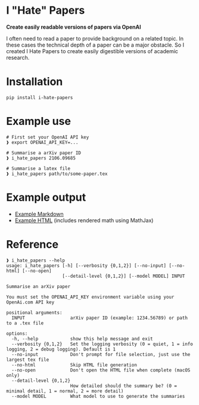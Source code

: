 # I "Hate" Papers

**Create easily readable versions of papers via OpenAI**

I often need to read a paper to provide background on a related topic. 
In these cases the technical depth of a paper can be a major obstacle.
So I created I Hate Papers to create easily digestible versions of 
academic research.

# Installation

    pip install i-hate-papers

# Example use
    
    # First set your OpenAI API key
    ❱ export OPENAI_API_KEY=...
    
    # Summarise a arXiv paper ID
    ❱ i_hate_papers 2106.09685
    
    # Summarise a latex file
    ❱ i_hate_papers path/to/some-paper.tex

# Example output

* [Example Markdown](https://github.com/adamcharnock/i-hate-papers/blob/main/examples/summary-2106.09685-d1-gpt-3.5-turbo.md)
* [Example HTML](https://adamcharnock.github.io/i-hate-papers/examples/summary-2106.09685-d1-gpt-3.5-turbo.html) (includes rendered math using MathJax)

# Reference

    ❱ i_hate_papers --help
    usage: i_hate_papers [-h] [--verbosity {0,1,2}] [--no-input] [--no-html] [--no-open] 
                         [--detail-level {0,1,2}] [--model MODEL] INPUT
    
    Summarise an arXiv paper
    
    You must set the OPENAI_API_KEY environment variable using your OpenAi.com API key
    
    positional arguments:
      INPUT                 arXiv paper ID (example: 1234.56789) or path to a .tex file
    
    options:
      -h, --help            show this help message and exit
      --verbosity {0,1,2}   Set the logging verbosity (0 = quiet, 1 = info logging, 2 = debug logging). Default is 1
      --no-input            Don't prompt for file selection, just use the largest tex file
      --no-html             Skip HTML file generation
      --no-open             Don't open the HTML file when complete (macOS only)
      --detail-level {0,1,2}
                            How detailed should the summary be? (0 = minimal detail, 1 = normal, 2 = more detail)
      --model MODEL         What model to use to generate the summaries